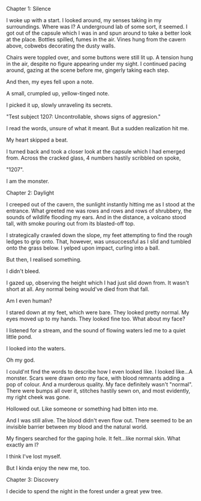 Chapter 1: Silence

I woke up with a start.
I looked around, my senses taking in my surroundings. Where was I? A underground lab of some sort, it seemed. 
I got out of the capsule which I was in and spun around to take a better look at the place. Bottles spilled, fumes in the air. Vines hung from the cavern above, cobwebs decorating the dusty walls.

Chairs were toppled over, and some buttons were still lit up. A tension hung in the air, despite no figure appearing under my sight. 
I continued pacing around, gazing at the scene before me, gingerly taking each step. 

And then, my eyes fell upon a note.

A small, crumpled up, yellow-tinged note.

I picked it up, slowly unraveling its secrets.

"Test subject 1207: Uncontrollable, shows signs of aggresion." 

I read the words, unsure of what it meant.
But a sudden realization hit me.

My heart skipped a beat.

I turned back and took a closer look at the capsule which I had emerged from.
Across the cracked glass, 4 numbers hastily scribbled on spoke,

"1207".

I am the monster. 

Chapter 2: Daylight

I creeped out of the cavern, the sunlight instantly hitting me as I stood at the entrance. What greeted me was rows and rows and rows of shrubbery, the sounds of wildlife flooding my ears. And in the distance, a volcano stood tall, with smoke pouring out from its blasted-off top. 

I strategically crawled down the slope, my feet attempting to find the rough ledges to grip onto. That, however, was unsuccessful as I slid and tumbled onto the grass below. I yelped upon impact, curling into a ball. 

But then, I realised something. 

I didn't bleed. 

I gazed up, observing the height which I had just slid down from. It wasn't short at all. Any normal being would've died from that fall. 

Am I even human?

I stared down at my feet, which were bare. They looked pretty normal. My eyes moved up to my hands. They looked fine too. What about my face?

I listened for a stream, and the sound of flowing waters led me to a quiet little pond.

I looked into the waters.

Oh my god.

I could'nt find the words to describe how I even looked like. I looked like...A monster. Scars were drawn onto my face, with blood remnants adding a pop of colour.
And a murderous quality.
My face definitely wasn't "normal". There were bumps all over it, stitches hastily sewn on, and most evidently, my right cheek was gone.

Hollowed out. Like someone or something had bitten into me.

And I was still alive. The blood didn't even flow out. There seemed to be an invisible barrier between my blood and the natural world. 

My fingers searched for the gaping hole. It felt...like normal skin. What exactly am I?

I think I've lost myself.

But I kinda enjoy the new me, too.

Chapter 3: Discovery

I decide to spend the night in the forest under a great yew tree. 
